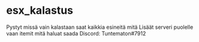 # esx_kalastus

Pystyt missä vain kalastaan saat kaikkia esineitä mitä 
Lisäät serveri puolelle vaan itemit mitä haluat saada
Discord: Tuntematon#7912

